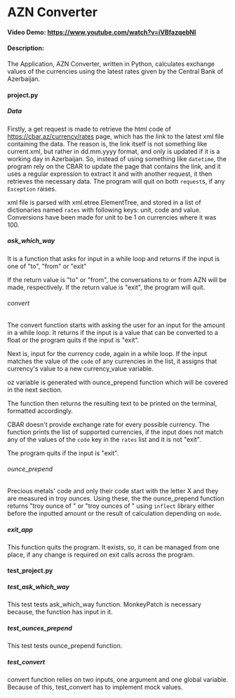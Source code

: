 # AZN Converter
#### Video Demo:  <https://www.youtube.com/watch?v=iVBfazqebNI>
#### Description:

The Application, AZN Converter, written in Python, calculates exchange values of the currencies using the latest rates given by the Central Bank of Azerbaijan.

#### project.py
##### Data
Firstly, a get request is made to retrieve the html code of https://cbar.az/currency/rates page, which has the link to the latest xml file containing the data. The reason is, the link itself is not something like current.xml, but rather in dd.mm.yyyy format, and only is updated if it is a working day in Azerbaijan. So, instead of using something like `datetime`, the program rely on the CBAR to update the page that contains the link, and it uses a regular expression to extract it and with another request, it then retrieves the necessary data. The program will quit on both `request`s, if any `Exception` raises.


xml file is parsed with xml.etree.ElementTree, and stored in a list of dictionaries named `rates` with following keys: unit, code and value. Conversions have been made for unit to be 1 on currencies where it was 100.

##### ask_which_way
It is a function that asks for input in a while loop and returns if the input is one of "to", "from" or "exit"

If the return value is "to" or "from", the conversations to or from AZN will be made, respectively. If the return value is "exit", the program will quit.


###### convert
The convert function starts with asking the user for an input for the amount in a while loop. It returns if the input is a value that can be converted to a float or the program quits if the input is "exit".

Next is, input for the currency code, again in a while loop. If the input matches the value of the `code` of any currencies in the list, it assigns that currency's value to a new currency_value variable.

oz variable is generated with ounce_prepend function which will be covered in the next section.

The function then returns the resulting text to be printed on the terminal, formatted accordingly.

CBAR doesn't provide exchange rate for every possible currency. The function prints the list of supported currencies, if the input does not match any of the values of the `code` key in the `rates` list and it is not "exit". 

The program quits if the input is "exit".

###### ounce_prepend
Precious metals' code and only their code start with the letter X and they are measured in troy ounces. Using these, the the ounce_prepend function returns "troy ounce of " or "troy ounces of " using `inflect` library either before the inputted amount or the result of calculation depending on `mode`.


##### exit_app
This function quits the program. It exists, so, it can be managed from one place, if any change is required on exit calls across the program.


#### test_project.py
##### test_ask_which_way
This test tests ask_which_way function. MonkeyPatch is necessary because, the function has input in it.

##### test_ounces_prepend
This test tests ounce_prepend function.

##### test_convert
convert function relies on two inputs, one argument and one global variable. Because of this, test_convert has to implement mock values.
